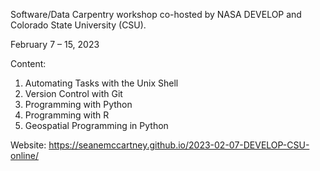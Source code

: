 Software/Data Carpentry workshop co-hosted by NASA DEVELOP and Colorado State University (CSU).

February 7 – 15, 2023

Content:
1. Automating Tasks with the Unix Shell
2. Version Control with Git
3. Programming with Python
4. Programming with R
5. Geospatial Programming in Python

Website:
https://seanemccartney.github.io/2023-02-07-DEVELOP-CSU-online/
